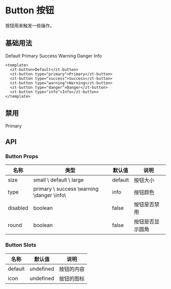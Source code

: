 # Button 按钮

按钮⽤来触发⼀些操作。

## 基础用法

<script setup lang="ts">
const handleClick = () =>{
 alert('1')
}
</script>

<zt-button>Default</zt-button>
<zt-button type="primary">Primary</zt-button>
<zt-button type="success">Success</zt-button>
<zt-button type="warning">Warning</zt-button>
<zt-button type="danger">Danger</zt-button>
<zt-button type="info">Info</zt-button>

```vue
<template>
  <zt-button>Default</zt-button>
  <zt-button type="primary">Primary</zt-button>
  <zt-button type="success">Success</zt-button>
  <zt-button type="warning">Warning</zt-button>
  <zt-button type="danger">Danger</zt-button>
  <zt-button type="info">Info</zt-button>
</template>
```

## 禁用

<zt-button type="primary" disabled>Primary</zt-button>

## API

### Button Props

| 名称     | 类型                                       | 默认值  | 说明             |
| -------- | ------------------------------------------ | ------- | ---------------- |
| size     | small \ default \ large                    | default | 按钮⼤⼩         |
| type     | primary \ success \warning \danger \info\  | info    | 按钮颜⾊         |
| disabled | boolean                                    | false   | 按钮是否禁⽤     |
| round    | boolean                                    | false   | 按钮是否显示圆⻆ |

### Button Slots

| 名称    | 默认值    | 说明       |
| ------- | --------- | ---------- |
| default | undefined | 按钮的内容 |
| icon    | undefined | 按钮的图标 |
